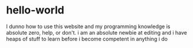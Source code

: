 # hello-world
I dunno how to use this website and my programming knowledge is absolute zero, help, or don't.
i am an absolute newbie at editing and i have heaps of stuff to learn before i become competent in anything i do
